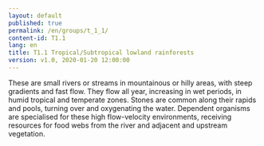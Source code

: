 ```yaml
---
layout: default
published: true
permalink: /en/groups/t_1_1/
content-id: T1.1
lang: en
title: T1.1 Tropical/Subtropical lowland rainforests
version: v1.0, 2020-01-20 12:00:00
---
```


These are small rivers or streams in mountainous or hilly areas, with steep gradients and fast flow. They flow all year, increasing in wet periods, in humid tropical and temperate zones. Stones are common along their rapids and pools, turning over and oxygenating the water. Dependent organisms are specialised for these high flow-velocity environments, receiving resources for food webs from the river and adjacent and upstream vegetation.
